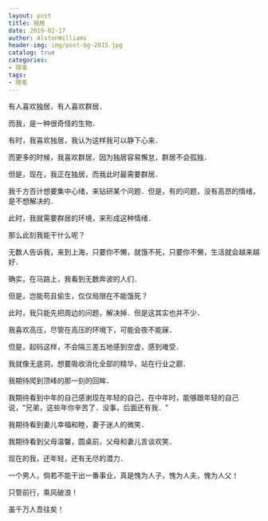 ```yaml
---
layout: post
title: 独居
date: 2019-02-17
author: AlstonWilliams
header-img: img/post-bg-2015.jpg
catalog: true
categories:
- 随笔
tags:
- 随笔
---
```

有人喜欢独居，有人喜欢群居．

而我，是一种很奇怪的生物．

有时，我喜欢独居，我认为这样我可以静下心来．

而更多的时候，我喜欢群居，因为独居容易懈怠，群居不会孤独．

但是，现在，我正在独居，而我此时最需要群居．

我千方百计想要集中心绪，来钻研某个问题．但是，有的问题，没有高昂的情绪，是不想解决的．

此时，我就需要群居的环境，来形成这种情绪．

那么此刻我能干什么呢？

无数人告诉我，来到上海，只要你不懒，就饿不死，只要你不懒，生活就会越来越好．

确实，在马路上，我看到无数奔波的人们．

但是，岂能苟且偷生，仅仅局限在不能饿死？

此时，我只能先把周边的问题，解决掉．但是这其实也并不少．

我喜欢高压，尽管在高压的环境下，可能会夜不能寐．

但是，起码这样，不会隔三差五地感到空虚，感到难受．

我就像无底洞，想要吸收消化全部的精华，站在行业之巅．

我期待爬到顶峰的那一刻的回眸．

我期待看到中年的自己感谢现在年轻的自己，在中年时，能够跟年轻的自己说，"兄弟，这些年你辛苦了．没事，后面还有我．"

我期待看到妻儿幸福和睦，妻子迷人的微笑．

我期待看到父母温馨，圆桌前，父母和妻儿言谈欢笑．

现在的我，还年轻，还有无尽的潜力．

一个男人，倘若不能干出一番事业，真是愧为人子，愧为人夫，愧为人父！

只管前行，乘风破浪！

虽千万人吾往矣！
